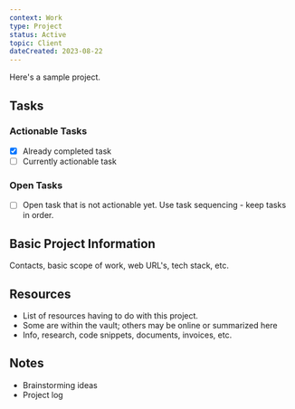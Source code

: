 ```yaml
---
context: Work
type: Project
status: Active
topic: Client
dateCreated: 2023-08-22
---
```


Here's a sample project.
## Tasks

### Actionable Tasks

* [x] Already completed task
* [ ] Currently actionable task

### Open Tasks

* [ ] Open task that is not actionable yet. Use task sequencing - keep tasks in order.

## Basic Project Information

Contacts, basic scope of work, web URL's, tech stack, etc.

## Resources

* List of resources having to do with this project.
* Some are within the vault; others may be online or summarized here
* Info, research, code snippets, documents, invoices, etc.

## Notes

* Brainstorming ideas
* Project log